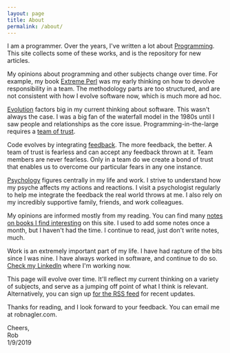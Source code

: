 ```yaml
---
layout: page
title: About
permalink: /about/
---
```


I am a programmer.  Over the years, I've written a lot about
[Programming](https://duckduckgo.com/?q=site:robnagler.com+programming).
This site collects some of these works, and is the repository for new articles.

My opinions about programming and other subjects change over time.
For example, my book
[Extreme Perl](http://www.extremeperl.org) was my early thinking on
how to devolve responsibility in a team.
The methodology parts are too structured, and are not consistent with
how I evolve software now, which is much more ad hoc.

[Evolution](https://duckduckgo.com/?q=site:robnagler.com+evolution)
factors big in my current thinking about software.  This
wasn't always the case.  I was a big fan of the waterfall model in the
1980s until I saw people and relationships as the core issue.
Programming-in-the-large requires a
[team of trust](https://duckduckgo.com/?q=site:robnagler.com+team+trust).

Code evolves by integrating
[feedback](https://duckduckgo.com/?q=site:robnagler.com+feedback).
The more feedback, the better.
A team of trust is fearless and can accept any feedback thrown at it.
Team members are never fearless.  Only in a team do we create a bond
of trust that enables us to overcome our particular fears in any one
instance.

[Psychology](https://duckduckgo.com/?q=site:robnagler.com+psychology)
figures centrally in my life and work.
I strive to understand how my psyche affects my
actions and reactions.  I visit a psychologist regularly to help me
integrate the feedback the real world throws at me.  I also rely on my
incredibly supportive family, friends, and
work colleagues.

My opinions are informed mostly from my reading.  You can find many
[notes on books I find interesting](https://duckduckgo.com/?q=site:robnagler.com+BookNotes)
on this site.  I used to add some notes once a month, but I haven't
had the time. I continue to read, just don't write notes, much.

Work is an extremely important part of my life.  I have had rapture of
the bits since I was nine.  I have always worked in software, and continue
to do so.  [Check my LinkedIn](https://www.linkedin.com/in/robnagler)
where I'm working now.

This page will evolve over time.  It'll reflect my current thinking on
a variety of subjects, and serve as a jumping off point of what I
think is relevant. Alternatively, you can sign up [for the RSS feed](feed.xml)
for recent updates.

Thanks for reading, and I look forward to your feedback. You can email
me at robnagler.com.

Cheers,<br />
Rob<br />
1/9/2019
